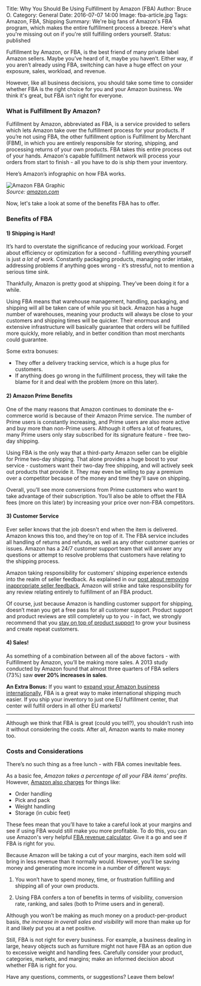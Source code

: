 Title: Why You Should Be Using Fulfillment by Amazon (FBA)
Author: Bruce O.
Category: General
Date: 2016-07-07 14:00
Image: fba-article.jpg
Tags: Amazon, FBA, Shipping
Summary: We're big fans of Amazon's FBA program, which makes the entire fulfillment process a breeze. Here's what you're missing out on if you're still fulfilling orders yourself.
Status: published

Fulfillment by Amazon, or FBA, is the best friend of many private label Amazon sellers. Maybe you’ve heard of it, maybe you haven’t. Either way, if you aren’t already using FBA, switching can have a huge effect on your exposure, sales, workload, and revenue.  

However, like all business decisions, you should take some time to consider whether FBA is the right choice for you and your Amazon business. We think it's great, but FBA isn't right for everyone.

### What is Fulfillment By Amazon?

Fulfillment by Amazon, abbreviated as FBA, is a service provided to sellers which lets Amazon take over the fulfillment process for your products. If you’re not using FBA, the other fulfillment option is Fulfillment by Merchant (FBM), in which you are entirely responsible for storing, shipping, and processing returns of your own products. FBA takes this entire process out of your hands. Amazon's capable fulfillment network will process your orders from start to finish - all you have to do is ship them your inventory.

Here’s Amazon’s infographic on how FBA works.

![Amazon FBA Graphic](/images/blog/2016/07/amazon-fba-graphic.jpg)  
*Source: [amazon.com](http://www.amazon.com/gp/help/customer/display.html?nodeId=200229160)*

Now, let's take a look at some of the benefits FBA has to offer.

### Benefits of FBA

#### 1) Shipping is Hard!

It’s hard to overstate the significance of reducing your workload. Forget about efficiency or optimization for a second - fulfilling everything yourself is just *a lot of work*. Constantly packaging products, managing order intake, addressing problems if anything goes wrong - it’s stressful, not to mention a serious time sink.

Thankfully, Amazon is pretty good at shipping. They’ve been doing it for a while.

Using FBA means that warehouse management, handling, packaging, and shipping will all be taken care of while you sit back. Amazon has a huge number of warehouses, meaning your products will always be close to your customers and shipping times will be quicker. Their enormous and extensive infrastructure will basically guarantee that orders will be fulfilled more quickly, more reliably, and in better condition than most merchants could guarantee.

Some extra bonuses:  

* They offer a delivery tracking service, which is a huge plus for customers.  
* If anything does go wrong in the fulfillment process, they will take the blame for it and deal with the problem (more on this later).

#### 2) Amazon Prime Benefits

One of the many reasons that Amazon continues to dominate the e-commerce world is because of their Amazon Prime service. The number of Prime users is constantly increasing, and Prime users are also more active and buy more than non-Prime users. Although it offers a lot of features, many Prime users only stay subscribed for its signature feature - free two-day shipping.

Using FBA is the only way that a third-party Amazon seller can be eligible for Prime two-day shipping. That alone provides a huge boost to your service - customers want their two-day free shipping, and will actively seek out products that provide it. They may even be willing to pay a premium over a competitor because of the money and time they'll save on shipping.

Overall, you’ll see more conversions from Prime customers who want to take advantage of their subscription. You’ll also be able to offset the FBA fees (more on this later) by increasing your price over non-FBA competitors. 

#### 3) Customer Service

Ever seller knows that the job doesn't end when the item is delivered. Amazon knows this too, and they’re on top of it. The FBA service includes all handling of returns and refunds, as well as any other customer queries or issues. Amazon has a 24/7 customer support team that will answer any questions or attempt to resolve problems that customers have relating to the shipping process. 

Amazon taking responsibility for customers’ shipping experience extends into the realm of seller feedback. As explained in our [post about removing inappropriate seller feedback](https://efficientera.com/blog/2016/07/how-to-remove-inappropriate-seller-feedback.html), Amazon will strike and take responsibility for any review relating entirely to fulfillment of an FBA product. 

Of course, just because Amazon is handling customer support for shipping, doesn’t mean you get a free pass for all customer support. Product support and product reviews are still completely up to you - in fact, we strongly recommend that you [stay on top of product support](https://efficientera.com/blog/2015/08/3-steps-to-changing-a-negative-amazon-review.html) to grow your business and create repeat customers.

#### 4) Sales!

As something of a combination between all of the above factors - with Fulfillment by Amazon, you’ll be making more sales. A 2013 study conducted by Amazon found that almost three quarters of FBA sellers (73%) saw **over 20% increases in sales**. 

**An Extra Bonus:** If you want to [expand your Amazon business internationally](https://efficientera.com/blog/2016/06/3-reasons-why-you-should-go-global-on-amazon.html), FBA is a great way to make international shipping much easier. If you ship your inventory to just one EU fulfillment center, that center will fulfill orders in all other EU markets! 

---

Although we think that FBA is great (could you tell?), you shouldn’t rush into it without considering the costs. After all, Amazon wants to make money too. 

### Costs and Considerations

There’s no such thing as a free lunch - with FBA comes inevitable fees. 

As a basic fee, *Amazon takes a percentage of all your FBA items’ profits*. However, [Amazon also charges](https://services.amazon.com/fulfillment-by-amazon/pricing.htm) for things like:  

* Order handling
* Pick and pack
* Weight handling
* Storage (in cubic feet)

These fees mean that you’ll have to take a careful look at your margins and see if using FBA would still make you more profitable. To do this, you can use Amazon's very helpful [FBA revenue calculator](https://sellercentral.amazon.com/fba/profitabilitycalculator/index?lang=en_US). Give it a go and see if FBA is right for you. 

Because Amazon will be taking a cut of your margins, each item sold will bring in less revenue than it normally would. However, you’ll be saving money and generating more income in a number of different ways:

1. You won’t have to spend money, time, or frustration fulfilling and shipping all of your own products.  

2. Using FBA confers a ton of benefits in terms of visibility, conversion rate, ranking, and sales (both to Prime users and in general). 

Although you won’t be making as much money on a product-per-product basis, *the increase in overall sales and visibility* will more than make up for it and likely put you at a net positive. 

Still, FBA is not right for every business. For example, a business dealing in large, heavy objects such as furniture might not have FBA as an option due to excessive weight and handling fees. Carefully consider your product, categories, markets, and margins; make an informed decision about whether FBA is right for you.

Have any questions, comments, or suggestions? Leave them below! 




